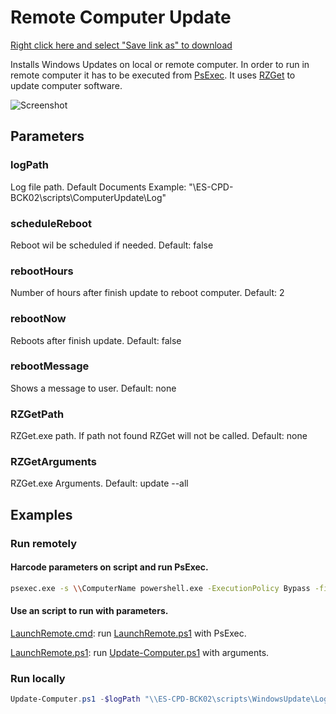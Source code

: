 # Remote Computer Update

<a href="https://raw.githubusercontent.com/juangranados/powershell-scripts/main/Remote%20Computer%20Update/Update-Computer.ps1" download>Right click here and select "Save link as" to download</a>

Installs Windows Updates on local or remote computer. 
In order to run in remote computer it has to be executed from [PsExec](https://docs.microsoft.com/en-us/sysinternals/downloads/psexec).
It uses [RZGet](https://github.com/rzander/ruckzuck/releases) to update computer software.

![Screenshot](https://github.com/juangranados/powershell-scripts/raw/main/Remote%20Computer%20Update/screenshot.png)

## Parameters

### logPath

Log file path.
Default Documents
Example: "\\ES-CPD-BCK02\scripts\ComputerUpdate\Log"

### scheduleReboot

Reboot wil be scheduled if needed.
Default: false

### rebootHours

Number of hours after finish update to reboot computer.
Default: 2

### rebootNow

Reboots after finish update.
Default: false

### rebootMessage

Shows a message to user.
Default: none

### RZGetPath

RZGet.exe path.
If path not found RZGet will not be called.
Default: none

### RZGetArguments

RZGet.exe Arguments.
Default: update --all

## Examples

### Run remotely

#### Harcode parameters on script and run PsExec. 

```bash
psexec.exe -s \\ComputerName powershell.exe -ExecutionPolicy Bypass -file \\ES-CPD-BCK02\scripts\WindowsUpdate\Update-Computer.ps1
```

#### Use an script to run with parameters.

[LaunchRemote.cmd](https://raw.githubusercontent.com/juangranados/powershell-scripts/main/Remote%20Computer%20Update/LaunchRemote.cmd): run [LaunchRemote.ps1](https://raw.githubusercontent.com/juangranados/powershell-scripts/main/Remote%20Computer%20Update/LaunchRemote.ps1) with PsExec.

[LaunchRemote.ps1](https://raw.githubusercontent.com/juangranados/powershell-scripts/main/Remote%20Computer%20Update/LaunchRemote.ps1): run [Update-Computer.ps1](https://raw.githubusercontent.com/juangranados/powershell-scripts/main/Remote%20Computer%20Update/Update-Computer.ps1) with arguments.

### Run locally

```powershell
Update-Computer.ps1 -$logPath "\\ES-CPD-BCK02\scripts\WindowsUpdate\Log" -scheduleReboot -rebootHours 2 -rebootMessage "Se va a reiniciar el equipo dentro de 2 horas para terminar de instalar las actualizaciones de Windows. Por favor, cierra todo antes de esa hora o reinicia el equipo manualmente" -RZGetPath "\\ES-CPD-BCK02\scripts\WindowsUpdate\RZGet.exe" $RZGetArguments 'update "7-Zip" "Google Chrome" "Notepad++" "Notepad++(x64)" "AdobeReader DC" "Putty" "WinSCP" "VLC" "JavaRuntime8" "JavaRuntime8x64" "KeePass" "Webex Meetings" "iTunes" "FileZilla" "Dell Command Update" "Dell Command Update W10"'
```

